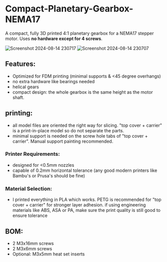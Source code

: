 # Compact-Planetary-Gearbox-NEMA17
A compact, fully 3D printed 4:1 planetary gearbox for a NEMA17 stepper motor. Uses **no hardware except for 4 screws**.

![Screenshot 2024-08-14 230717](https://github.com/user-attachments/assets/4d8640a1-838c-4ec9-b23a-6b8b3a634866)
![Screenshot 2024-08-14 230707](https://github.com/user-attachments/assets/b9000c87-f889-4ba2-b89c-58b710d6f2a2)



## Features:
- Optimized for FDM printing (minimal supports & <45 degree overhangs)
- no extra hardware like bearings needed
- helical gears
- compact design: the whole gearbox is the same height as the motor shaft.

## printing:

- all model files are oriented the right way for slicing. "top cover + carrier" is a print-in-place model so do not separate the parts.
- minimal support is needed on the screw hole tabs of "top cover + carrier". Manual support painting recommended.

### Printer Requirements:
- designed for <0.5mm nozzles
- capable of 0.2mm horizontal tolerance (any good modern printers like Bambu's or Prusa's should be fine)

### Material Selection:
- I printed everything in PLA which works. PETG is recommended for "top cover + carrier" for stronger layer adhesion.
    if using engineering materials like ABS, ASA or PA, make sure the print quality is still good to ensure tolerance

## BOM:
- 2 M3x16mm screws
- 2 M3x6mm screws
- Optional: M3x5mm heat set inserts
